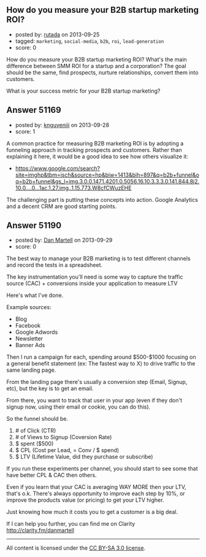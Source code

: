 ## How do you measure your B2B startup marketing ROI?

- posted by: [rutada](https://stackexchange.com/users/-1/28033-rutada) on 2013-09-25
- tagged: `marketing`, `social-media`, `b2b`, `roi`, `lead-generation`
- score: 0

<p>How do you measure your B2B startup marketing ROI? 
What's the main difference between SMM ROI for a startup and a corporation?
The goal should be the same, find prospects, nurture relationships, convert them into customers.</p>

<p>What is your success metric for your B2B startup marketing?</p>



## Answer 51169

- posted by: [knguyeniii](https://stackexchange.com/users/-1/28073-knguyeniii) on 2013-09-28
- score: 1

<p>A common practice for measuring B2B marketing ROI is by adopting a funneling approach in tracking prospects and customers. Rather than explaining it here, it would be a good idea to see how others visualize it:</p>

<ul>
<li><a href="https://www.google.com/search?site=imghp&amp;tbm=isch&amp;source=hp&amp;biw=1413&amp;bih=897&amp;q=b2b+funnel&amp;oq=b2b+funnel&amp;gs_l=img.3.0.0.1471.4201.0.5056.16.10.3.3.3.0.141.844.8j2.10.0....0...1ac.1.27.img..1.15.773.W8cfCWuzEHE" rel="nofollow">https://www.google.com/search?site=imghp&amp;tbm=isch&amp;source=hp&amp;biw=1413&amp;bih=897&amp;q=b2b+funnel&amp;oq=b2b+funnel&amp;gs_l=img.3.0.0.1471.4201.0.5056.16.10.3.3.3.0.141.844.8j2.10.0....0...1ac.1.27.img..1.15.773.W8cfCWuzEHE</a></li>
</ul>

<p>The challenging part is putting these concepts into action. Google Analytics and a decent CRM are good starting points.</p>



## Answer 51190

- posted by: [Dan Martell](https://stackexchange.com/users/-1/28090-dan-martell) on 2013-09-29
- score: 0

<p>The best way to manage your B2B marketing is to test different channels and record the tests in a spreadsheet.</p>

<p>The key instrumentation you'll need is some way to capture the traffic source (CAC) + conversions inside your application to measure LTV</p>

<p>Here's what I've done.</p>

<p>Example sources:</p>

<ul>
<li>Blog</li>
<li>Facebook</li>
<li>Google Adwords</li>
<li>Newsletter</li>
<li>Banner Ads</li>
</ul>

<p>Then I run a campaign for each, spending around $500-$1000 focusing on a general benefit statement (ex: The fastest way to X) to drive traffic to the same landing page.</p>

<p>From the landing page there's usually a conversion step (Email, Signup, etc), but the key is to get an email.</p>

<p>From there, you want to track that user in your app (even if they don't signup now, using their email or cookie, you can do this).</p>

<p>So the funnel should be.</p>

<ol>
<li># of Click (CTR)</li>
<li># of Views to Signup (Coversion Rate)</li>
<li>$ spent ($500)</li>
<li>$ CPL (Cost per Lead, = Conv / $ spend)</li>
<li>$ LTV (Lifetime Value, did they purchase or subscribe)</li>
</ol>

<p>If you run these experiments per channel, you should start to see some that have better CPL &amp; CAC then others.</p>

<p>Even if you learn that your CAC is averaging WAY MORE then your LTV, that's o.k.  There's always opportunity to improve each step by 10%, or improve the products value (or pricing) to get your LTV higher.</p>

<p>Just knowing how much it costs you to get a customer is a big deal.</p>

<p>If I can help you further, you can find me on Clarity
<a href="http://clarity.fm/danmartell" rel="nofollow">http://clarity.fm/danmartell</a></p>




---

All content is licensed under the [CC BY-SA 3.0 license](https://creativecommons.org/licenses/by-sa/3.0/).

